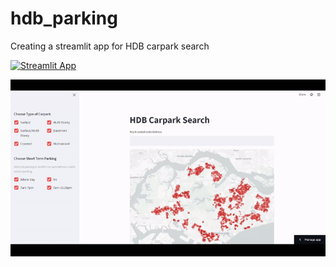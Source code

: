 # hdb_parking
Creating a streamlit app for HDB carpark search

[![Streamlit App](https://static.streamlit.io/badges/streamlit_badge_black_white.svg)](https://share.streamlit.io/andyphua114/hdb_parking/main/hdb_carpark.py)

![me](https://github.com/andyphua114/hdb_parking/blob/main/Pictures/HDB_Carpark_Search.gif)